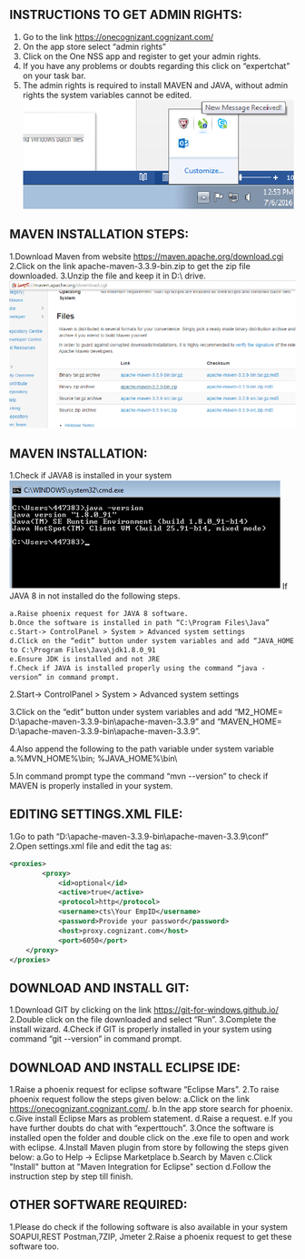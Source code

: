 
## INSTRUCTIONS TO GET ADMIN RIGHTS: ##

1. Go to the link https://onecognizant.cognizant.com/
2. On the app store select “admin rights”
3. Click on the One NSS app and register to get your admin rights.
4. If you have any problems or doubts regarding this click on “expertchat” on your task bar. 
5. The admin rights is required to install MAVEN and JAVA, without admin rights the system variables cannot be edited.
![alt text](https://github.com/CTSJavaTraining/Images/blob/master/expert_touch.png)
	
## MAVEN INSTALLATION STEPS: ##

1.Download Maven from website https://maven.apache.org/download.cgi 
2.Click on the link apache-maven-3.3.9-bin.zip to get the zip file downloaded.
3.Unzip the file and keep it in D:\ drive.
![alt text](https://github.com/CTSJavaTraining/Images/blob/master/maven_download.png)

## MAVEN INSTALLATION: ##

1.Check if JAVA8 is installed in your system
![alt text](https://github.com/CTSJavaTraining/Images/blob/master/Java_Version_Check.png "JAVA_VERSION_CHECK")
	If JAVA 8 in not installed do the following steps.
	
	a.Raise phoenix request for JAVA 8 software.
	b.Once the software is installed in path “C:\Program Files\Java”
	c.Start-> ControlPanel > System > Advanced system settings
	d.Click on the “edit” button under system variables and add “JAVA_HOME to C:\Program Files\Java\jdk1.8.0_91
	e.Ensure JDK is installed and not JRE
	f.Check if JAVA is installed properly using the command “java -version” in command prompt.
	
2.Start-> ControlPanel > System > Advanced system settings

3.Click on the “edit” button under system variables and add “M2_HOME= D:\apache-maven-3.3.9-bin\apache-maven-3.3.9” and “MAVEN_HOME= D:\apache-maven-3.3.9-bin\apache-maven-3.3.9”.

4.Also append the following to the path variable under system variable
	a.%MVN_HOME%\bin; %JAVA_HOME%\bin\
	
5.In command prompt type the command “mvn --version” to check if MAVEN is properly installed in your system.

## EDITING SETTINGS.XML FILE: ##

1.Go to path “D:\apache-maven-3.3.9-bin\apache-maven-3.3.9\conf”
2.Open settings.xml file and edit the <proxies> tag as:

```xml
<proxies>
    	<proxy>
	      	<id>optional</id>
	     	<active>true</active>
	      	<protocol>http</protocol>
	      	<username>cts\Your EmpID</username>
	      	<password>Provide your password</password>
	      	<host>proxy.cognizant.com</host>
	      	<port>6050</port>
 	</proxy>
</proxies>
```


## DOWNLOAD AND INSTALL GIT: ##

1.Download GIT by clicking on the link https://git-for-windows.github.io/
2.Double click on the file downloaded and select “Run”.
3.Complete the install wizard.
4.Check if GIT is properly installed in your system using command “git --version” in command prompt.

## DOWNLOAD AND INSTALL ECLIPSE IDE: ##

1.Raise a phoenix request for eclipse software “Eclipse Mars”.
2.To raise phoenix request follow the steps given below:
	a.Click on the link https://onecognizant.cognizant.com/.
	b.In the app store search for phoenix.
	c.Give install Eclipse Mars as problem statement.
	d.Raise a request.
	e.If you have further doubts do chat with “experttouch”.
3.Once the software is installed open the folder and double click on the .exe file to open and work with eclipse.
4.Install Maven plugin from store by following the steps given below:
	a.Go to Help -> Eclipse Marketplace
	b.Search by Maven
	c.Click "Install" button at "Maven Integration for Eclipse" section
	d.Follow the instruction step by step till finish.

## OTHER SOFTWARE REQUIRED: ##

1.Please do check if the following software is also available in your system SOAPUI,REST Postman,7ZIP, Jmeter
2.Raise a phoenix request to get these software too.

